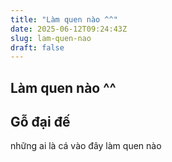 ```yaml
---
title: "Làm quen nào ^^"
date: 2025-06-12T09:24:43Z
slug: lam-quen-nao
draft: false
---
```


## Làm quen nào ^^

## Gỗ đại đế

những ai là cá vào đây làm quen nào
